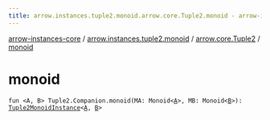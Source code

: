 ```yaml
---
title: arrow.instances.tuple2.monoid.arrow.core.Tuple2.monoid - arrow-instances-core
---
```


[arrow-instances-core](../../index.html) / [arrow.instances.tuple2.monoid](../index.html) / [arrow.core.Tuple2](index.html) / [monoid](./monoid.html)

# monoid

`fun <A, B> Tuple2.Companion.monoid(MA: Monoid<`[`A`](monoid.html#A)`>, MB: Monoid<`[`B`](monoid.html#B)`>): `[`Tuple2MonoidInstance`](../../arrow.instances/-tuple2-monoid-instance/index.html)`<`[`A`](monoid.html#A)`, `[`B`](monoid.html#B)`>`